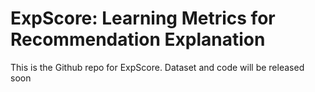 # ExpScore: Learning Metrics for Recommendation Explanation
This is the Github repo for ExpScore. Dataset and code will be released soon
